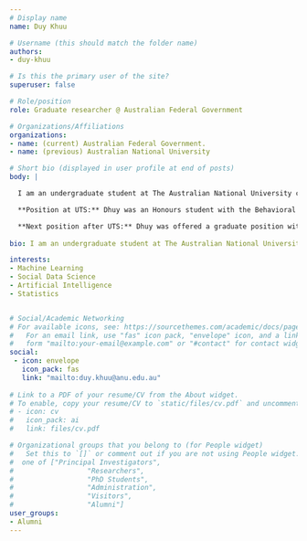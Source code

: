 ```yaml
---
# Display name
name: Duy Khuu

# Username (this should match the folder name)
authors:
- duy-khuu

# Is this the primary user of the site?
superuser: false

# Role/position
role: Graduate researcher @ Australian Federal Government

# Organizations/Affiliations
organizations:
- name: (current) Australian Federal Government.
- name: (previous) Australian National University

# Short bio (displayed in user profile at end of posts)
body: | 

  I am an undergraduate student at The Australian National University currently studying a double degree in Bachelor of Advanced Computing and Bachelor of Actuarial Studies, supervised by Dr Marian-Andrei Rizoiu. My research involves looking into opinion polarisation dynamics - specifically concerning the Brexit debate on social media. The main aim is to detect stance shifts along with determining if a user's future stance can be predicted based on the other users they have interacted with (who may have varying stances) and types of discussions they have been exposed to. 

  **Position at UTS:** Dhuy was an Honours student with the Behavioral Data Science lab in UTS.

  **Next position after UTS:** Dhuy was offered a graduate position with the Australian Federal Government.
  
bio: I am an undergraduate student at The Australian National University currently studying a double degree in Bachelor of Advanced Computing and Bachelor of Actuarial Studies, supervised by Dr Marian-Andrei Rizoiu. My research involves looking into opinion polarisation dynamics - specifically concerning the Brexit debate on social media. The main aim is to detect stance shifts along with determining if a user's future stance can be predicted based on the other users they have interacted with (who may have varying stances) and types of discussions they have been exposed to.

interests:
- Machine Learning
- Social Data Science 
- Artificial Intelligence
- Statistics


# Social/Academic Networking
# For available icons, see: https://sourcethemes.com/academic/docs/page-builder/#icons
#   For an email link, use "fas" icon pack, "envelope" icon, and a link in the
#   form "mailto:your-email@example.com" or "#contact" for contact widget.
social:
 - icon: envelope
   icon_pack: fas
   link: "mailto:duy.khuu@anu.edu.au"
  
# Link to a PDF of your resume/CV from the About widget.
# To enable, copy your resume/CV to `static/files/cv.pdf` and uncomment the lines below.
# - icon: cv
#   icon_pack: ai
#   link: files/cv.pdf

# Organizational groups that you belong to (for People widget)
#   Set this to `[]` or comment out if you are not using People widget.
#  one of ["Principal Investigators",
#                  "Researchers",
#                  "PhD Students",
#                  "Administration",
#                  "Visitors",
#                  "Alumni"]
user_groups:
- Alumni
---
```

